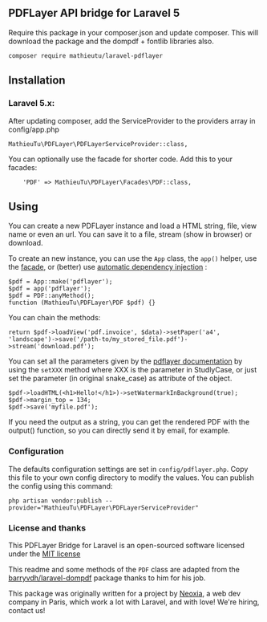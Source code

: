 ## PDFLayer API bridge for Laravel 5

Require this package in your composer.json and update composer. This will download the package and the dompdf + fontlib libraries also.

    composer require mathieutu/laravel-pdflayer

## Installation

### Laravel 5.x:

After updating composer, add the ServiceProvider to the providers array in config/app.php

    MathieuTu\PDFLayer\PDFLayerServiceProvider::class,

You can optionally use the facade for shorter code. Add this to your facades:

        'PDF' => MathieuTu\PDFLayer\Facades\PDF::class,
  
## Using

You can create a new PDFLayer instance and load a HTML string, file, view name or even an url. 
You can save it to a file, stream (show in browser) or download.

To create an new instance, you can use the `App` class, the `app()` helper, use the [facade](https://laravel.com/docs/5.3/facades), or (better) use [automatic dependency injection](https://laravel.com/docs/5.3/controllers#dependency-injection-and-controllers) :

    $pdf = App::make('pdflayer');
    $pdf = app('pdflayer');
    $pdf = PDF::anyMethod();
    function (MathieuTu\PDFLayer\PDF $pdf) {}

You can chain the methods:

    return $pdf->loadView('pdf.invoice', $data)->setPaper('a4', 'landscape')->save('/path-to/my_stored_file.pdf')->stream('download.pdf');

You can set all the parameters given by the [pdflayer documentation](https://pdflayer.com/documentation) by using the `setXXX` method where XXX is the parameter in StudlyCase, or just set the parameter (in original snake_case) as attribute of the object.

    $pdf->loadHTML(<h1>Hello!</h1>)->setWatermarkInBackground(true);
    $pdf->margin_top = 134;
    $pdf->save('myfile.pdf');

If you need the output as a string, you can get the rendered PDF with the output() function, so you can directly send it by email, for example.

### Configuration
The defaults configuration settings are set in `config/pdflayer.php`. Copy this file to your own config directory to modify the values. You can publish the config using this command:

    php artisan vendor:publish --provider="MathieuTu\PDFLayer\PDFLayerServiceProvider"
    
### License and thanks

This PDFLayer Bridge for Laravel is an open-sourced software licensed under the [MIT license](http://opensource.org/licenses/MIT)

This readme and some methods of the `PDF` class are adapted from the [barryvdh/laravel-dompdf](https://github.com/barryvdh/laravel-dompdf) package thanks to him for his job.

This package was originally written for a project by [Neoxia](http://neoxia.com/), a web dev company in Paris, which work a lot with Laravel, and with love! We're hiring, contact us!
